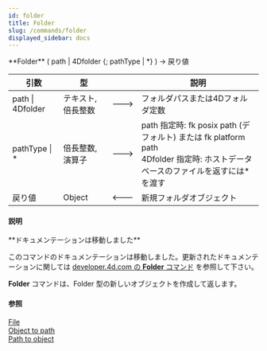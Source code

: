 ```yaml
---
id: folder
title: Folder
slug: /commands/folder
displayed_sidebar: docs
---
```


<!--REF #_command_.Folder.Syntax-->**Folder** ( path | 4Dfolder {; pathType | *} ) -> 戻り値<!-- END REF-->
<!--REF #_command_.Folder.Params-->
| 引数 | 型 |  | 説明 |
| --- | --- | --- | --- |
| path &#124; 4Dfolder | テキスト, 倍長整数 | &#x1F852; | フォルダパスまたは4Dフォルダ定数 |
| pathType &#124; * | 倍長整数, 演算子 | &#x1F852; | path 指定時: fk posix path (デフォルト) または fk platform path<br/>4Dfolder 指定時: ホストデータベースのファイルを返すには* を渡す |
| 戻り値 | Object | &#x1F850; | 新規フォルダオブジェクト |

<!-- END REF-->

#### 説明 

<!--REF #_command_.Folder.Summary-->**ドキュメンテーションは移動しました**

このコマンドのドキュメンテーションは移動しました。<!-- END REF-->更新されたドキュメンテーションに関しては [developer.4d.com の **Folder** コマンド](https://developer.4d.com/docs/ja/API/FolderClass/#folder) を参照して下さい。

**Folder** コマンドは、Folder 型の新しいオブジェクトを作成して返します。

#### 参照 

[File](file.md)  
[Object to path](object-to-path.md)  
[Path to object](path-to-object.md)  